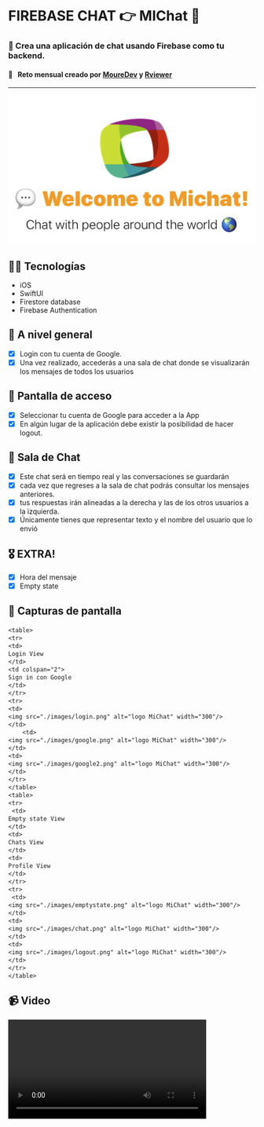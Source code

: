 

# FIREBASE CHAT 👉 MIChat 💬
### 📱 Crea una aplicación de chat usando Firebase como tu backend.
####  💪  &nbsp; Reto mensual creado por [MoureDev](https://github.com/mouredev/Monthly-App-Challenge-2022) y [Rviewer](https://rviewer.io/)

---

<center>
    <img src="https://raw.githubusercontent.com/Rviewer-Challenges/fS8lnk24GHJIXulBagvw/devel/images/logo.png" alt="logo MiChat"/>
</center>

## 👩‍💻 Tecnologías
- iOS 
- SwiftUI 
- Firestore database
- Firebase Authentication

## 📱 A nivel general
- [x] Login con tu cuenta de Google.
- [x] Una vez realizado, accederás a una sala de chat donde se visualizarán los mensajes de todos los usuarios

## 🚪 Pantalla de acceso

- [x] Seleccionar tu cuenta de Google para acceder a la App
- [x] En algún lugar de la aplicación debe existir la posibilidad de hacer logout.

## 💬 Sala de Chat

- [x] Este chat será en tiempo real y las conversaciones se guardarán
- [x] cada vez que regreses a la sala de chat podrás consultar los mensajes anteriores.
- [x] tus respuestas irán alineadas a la derecha y las de los otros usuarios a la izquierda.
- [x] Únicamente tienes que representar texto y el nombre del usuario que lo envió 

## 🎖️ EXTRA!

- [x] Hora del mensaje
- [x] Empty state

## 📸 Capturas de pantalla

    <table>
    <tr>
    <td>
    Login View
    </td>
    <td colspan="2">
    Sign in con Google
    </td>
    </tr>
    <tr>
    <td>
    <img src="./images/login.png" alt="logo MiChat" width="300"/>
    </td>
        <td>
    <img src="./images/google.png" alt="logo MiChat" width="300"/>
    </td>
    <td>
    <img src="./images/google2.png" alt="logo MiChat" width="300"/>
    </td>
    </tr>
    </table>
    <table>
    <tr>
     <td>
    Empty state View
    </td>
    <td>
    Chats View
    </td>
    <td>
    Profile View
    </td>
    </tr>
    <tr>
     <td>
    <img src="./images/emptystate.png" alt="logo MiChat" width="300"/>
    </td>
    <td>
    <img src="./images/chat.png" alt="logo MiChat" width="300"/>
    </td>
    <td>
    <img src="./images/logout.png" alt="logo MiChat" width="300"/>
    </td>
    </tr>
    </table>

## 📹 Video

<video src="./images/MIChat.mov" width="80%">



